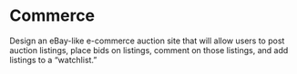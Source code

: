 # Commerce
Design an eBay-like e-commerce auction site that will allow users to post auction listings, place bids on listings, comment on those listings, and add listings to a “watchlist.”

